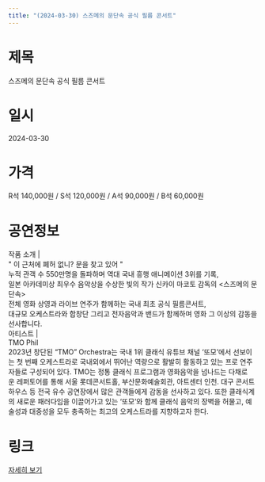 ```yaml
---
title: "(2024-03-30) 스즈메의 문단속 공식 필름 콘서트"
---
```


# 제목
스즈메의 문단속 공식 필름 콘서트

# 일시
2024-03-30

# 가격
R석 140,000원 / S석 120,000원 / A석 90,000원 / B석 60,000원

# 공연정보
작품 소개 |  
" 이 근처에 폐허 없니? 문을 찾고 있어 "  
누적 관객 수 550만명을 돌파하며 역대 국내 흥행 애니메이션 3위를 기록,  
일본 아카데미상 최우수 음악상을 수상한 빛의 작가 신카이 마코토 감독의 <스즈메의 문단속>  
전체 영화 상영과 라이브 연주가 함께하는 국내 최초 공식 필름콘서트,  
대규모 오케스트라와 합창단 그리고 전자음악과 밴드가 함께하며 영화 그 이상의 감동을 선사합니다.  
아티스트 |  
TMO Phil  
2023년 창단된 “TMO” Orchestra는 국내 1위 클래식 유튜브 채널 ‘또모’에서 선보이는 첫 번째 오케스트라로 국내외에서 뛰어난 역량으로 활발히 활동하고 있는 프로 연주자들로 구성되어 있다. TMO는 정통 클래식 프로그램과 영화음악을 넘나드는 다채로운 레퍼토어를 통해 서울 롯데콘서트홀, 부산문화예술회관, 아트센터 인천. 대구 콘서트하우스 등 전국 유수 공연장에서 많은 관객들에게 감동을 선사하고 있다. 또한 클래식계의 새로운 패러다임을 이끌어가고 있는 ‘또모’와 함께 클래식 음악의 장벽을 허물고, 예술성과 대중성을 모두 충족하는 최고의 오케스트라를 지향하고자 한다.

# 링크
[자세히 보기](https://www.sac.or.kr/site/main/show/show_view?SN=68380, "https://www.sac.or.kr/site/main/show/show_view?SN=68380")
